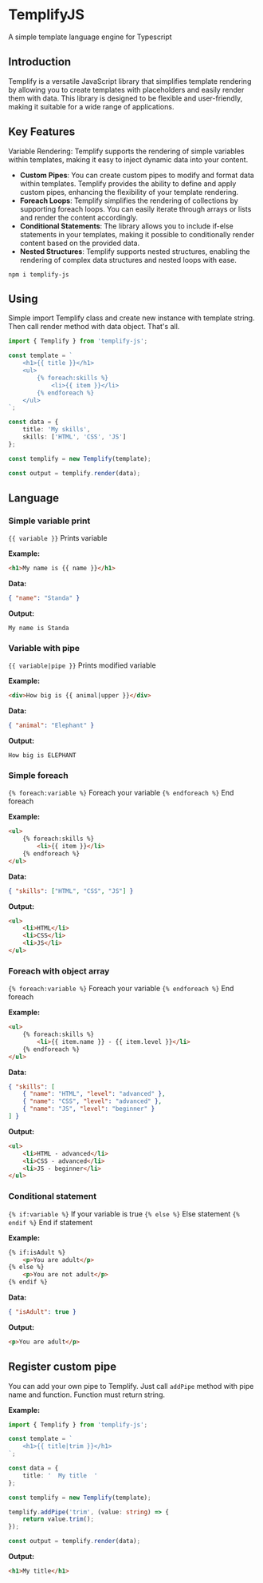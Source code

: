 # TemplifyJS
A simple template language engine for Typescript

## Introduction
Templify is a versatile JavaScript library that simplifies template rendering by allowing you to create templates with placeholders and easily render them with data. This library is designed to be flexible and user-friendly, making it suitable for a wide range of applications.

## Key Features
Variable Rendering: Templify supports the rendering of simple variables within templates, making it easy to inject dynamic data into your content.

- **Custom Pipes**: You can create custom pipes to modify and format data within templates. Templify provides the ability to define and apply custom pipes, enhancing the flexibility of your template rendering.
- **Foreach Loops**: Templify simplifies the rendering of collections by supporting foreach loops. You can easily iterate through arrays or lists and render the content accordingly.
- **Conditional Statements**: The library allows you to include if-else statements in your templates, making it possible to conditionally render content based on the provided data.
- **Nested Structures**: Templify supports nested structures, enabling the rendering of complex data structures and nested loops with ease.

```shell
npm i templify-js
```

## Using
Simple import Templify class and create new instance with template string. Then call render method with data object. That's all.

```typescript
import { Templify } from 'templify-js';

const template = `
	<h1>{{ title }}</h1>
	<ul>
		{% foreach:skills %}
			<li>{{ item }}</li>
		{% endforeach %}
	</ul>
`;

const data = {
	title: 'My skills',
	skills: ['HTML', 'CSS', 'JS']
};

const templify = new Templify(template);

const output = templify.render(data);
```

## Language

### Simple variable print
`{{ variable }}` Prints variable

**Example:**
```html
<h1>My name is {{ name }}</h1>
```
**Data:**
```json
{ "name": "Standa" }
```

**Output:**
```
My name is Standa
```
### Variable with pipe
`{{ variable|pipe }}` Prints modified variable

**Example:**
```html
<div>How big is {{ animal|upper }}</div>
```
**Data:**
```json
{ "animal": "Elephant" }
```

**Output:**
```
How big is ELEPHANT
```

### Simple foreach
`{% foreach:variable %}` Foreach your variable
`{% endforeach %}` End foreach

**Example:**
```html
<ul>
	{% foreach:skills %}
		<li>{{ item }}</li>
	{% endforeach %}
</ul>
```

**Data:**
```json
{ "skills": ["HTML", "CSS", "JS"] }
```

**Output:**
```html
<ul>
	<li>HTML</li>
	<li>CSS</li>
	<li>JS</li>
</ul>
```

### Foreach with object array
`{% foreach:variable %}` Foreach your variable
`{% endforeach %}` End foreach

**Example:**
```html
<ul>
	{% foreach:skills %}
		<li>{{ item.name }} - {{ item.level }}</li>
	{% endforeach %}
</ul>
```

**Data:**
```json
{ "skills": [
	{ "name": "HTML", "level": "advanced" },
	{ "name": "CSS", "level": "advanced" },
	{ "name": "JS", "level": "beginner" }
] }
```

**Output:**
```html
<ul>
	<li>HTML - advanced</li>
	<li>CSS - advanced</li>
	<li>JS - beginner</li>
</ul>
```

### Conditional statement
`{% if:variable %}` If your variable is true
`{% else %}` Else statement
`{% endif %}` End if statement

**Example:**
```html
{% if:isAdult %}
	<p>You are adult</p>
{% else %}
	<p>You are not adult</p>
{% endif %}
```

**Data:**
```json
{ "isAdult": true }
```

**Output:**
```html
<p>You are adult</p>
```
## Register custom pipe
You can add your own pipe to Templify. Just call `addPipe` method with pipe name and function. Function must return string.

**Example:**
```typescript
import { Templify } from 'templify-js';

const template = `
	<h1>{{ title|trim }}</h1>
`;

const data = {
	title: '  My title  '
};

const templify = new Templify(template);

templify.addPipe('trim', (value: string) => {
	return value.trim();
});

const output = templify.render(data);
```

**Output:**
```html
<h1>My title</h1>
```

